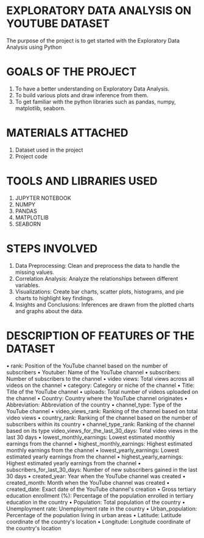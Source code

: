 # EXPLORATORY DATA ANALYSIS ON YOUTUBE DATASET
The purpose of the project is to get started with the Exploratory Data Analysis using Python

# GOALS OF THE PROJECT
1. To have a better understanding on Exploratory Data Analysis.
2. To build various plots and draw inference from them.
3. To get familiar with the python libraries such as pandas, numpy, matplotlib, seaborn.

# MATERIALS ATTACHED
1. Dataset used in the project
2. Project code

# TOOLS AND LIBRARIES USED 
1. JUPYTER NOTEBOOK
2. NUMPY
3. PANDAS
4. MATPLOTLIB
5. SEABORN

# STEPS INVOLVED
1. Data Preprocessing: Clean and preprocess the data to handle the missing values.
2. Correlation Analysis: Analyze the relationships between different variables.
3. Visualizations: Create bar charts, scatter plots, histograms, and pie charts to highlight key findings.
4. Insights and Conclusions: Inferences are drawn from the plotted charts and graphs about the data.

# DESCRIPTION OF FEATURES OF THE DATASET
•	rank: Position of the YouTube channel based on the number of subscribers
•	Youtuber: Name of the YouTube channel
•	subscribers: Number of subscribers to the channel
•	video views: Total views across all videos on the channel
•	category: Category or niche of the channel
•	Title: Title of the YouTube channel
•	uploads: Total number of videos uploaded on the channel
•	Country: Country where the YouTube channel originates
•	Abbreviation: Abbreviation of the country
•	channel_type: Type of the YouTube channel 
•	video_views_rank: Ranking of the channel based on total video views
•	country_rank: Ranking of the channel based on the number of subscribers within its country
•	channel_type_rank: Ranking of the channel based on its type video_views_for_the_last_30_days: Total video views in the last 30 days
•	lowest_monthly_earnings: Lowest estimated monthly earnings from the channel
•	highest_monthly_earnings: Highest estimated monthly earnings from the channel
•	lowest_yearly_earnings: Lowest estimated yearly earnings from the channel
•	highest_yearly_earnings: Highest estimated yearly earnings from the channel
•	subscribers_for_last_30_days: Number of new subscribers gained in the last 30 days
•	created_year: Year when the YouTube channel was created
•	created_month: Month when the YouTube channel was created
•	created_date: Exact date of the YouTube channel's creation
•	Gross tertiary education enrollment (%): Percentage of the population enrolled in tertiary education in the country
•	Population: Total population of the country
•	Unemployment rate: Unemployment rate in the country
•	Urban_population: Percentage of the population living in urban areas
•	Latitude: Latitude coordinate of the country's location
•	Longitude: Longitude coordinate of the country's location

